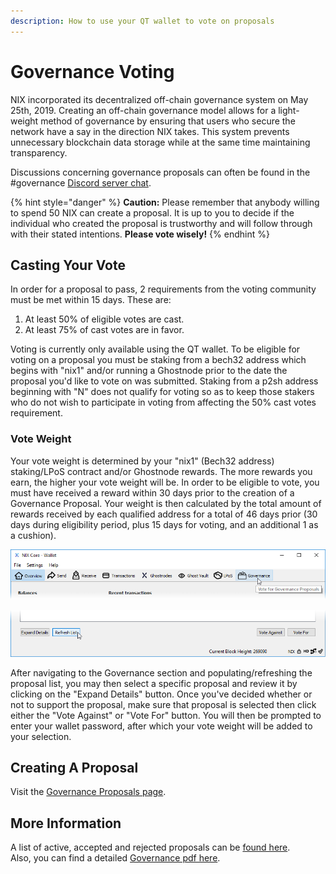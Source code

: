 ```yaml
---
description: How to use your QT wallet to vote on proposals
---
```


# Governance Voting

NIX incorporated its decentralized off-chain governance system on May 25th, 2019. Creating an off-chain governance model allows for a light-weight method of governance by ensuring that users who secure the network have a say in the direction NIX takes. This system prevents unnecessary blockchain data storage while at the same time maintaining transparency.

Discussions concerning governance proposals can often be found in the \#governance [Discord server chat](https://discordapp.com/invite/HGuvDTW).

{% hint style="danger" %}
**Caution:** Please remember that anybody willing to spend 50 NIX can create a proposal. It is up to you to decide if the individual who created the proposal is trustworthy and will follow through with their stated intentions. **Please vote wisely!**
{% endhint %}

## Casting Your Vote

In order for a proposal to pass, 2 requirements from the voting community must be met within 15 days. These are:

1. At least 50% of eligible votes are cast.
2. At least 75% of cast votes are in favor.

Voting is currently only available using the QT wallet. To be eligible for voting on a proposal you must be staking from a bech32 address which begins with "nix1" and/or running a Ghostnode prior to the date the proposal you'd like to vote on was submitted. Staking from a p2sh address beginning with "N" does not qualify for voting so as to keep those stakers who do not wish to participate in voting from affecting the 50% cast votes requirement.

### Vote Weight

Your vote weight is determined by your  "nix1" \(Bech32 address\) staking/LPoS contract and/or Ghostnode rewards. The more rewards you earn, the higher your vote weight will be. In order to be eligible to vote, you must have received a reward within 30 days prior to the creation of a Governance Proposal. Your weight is then calculated by the total amount of rewards received by each qualified address for a total of 46 days prior \(30 days during eligibility period, plus 15 days for voting, and an additional 1 as a cushion\). 

![Click on the Governance Button](../../.gitbook/assets/qt-governance.png)

![Click on the &quot;Refrest List&quot; button to populate/refresh the proposal list](../../.gitbook/assets/qt-gov-refresh.png)

After navigating to the Governance section and populating/refreshing the proposal list, you may then select a specific proposal and review it by clicking on the "Expand Details" button. Once you've decided whether or not to support the proposal, make sure that proposal is selected then click either the "Vote Against" or "Vote For" button. You will then be prompted to enter your wallet password, after which your vote weight will be added to your selection.

## Creating A Proposal

Visit the [Governance Proposals page](../../propsals-and-feedback/governance-proposals.md).

## More Information

A list of active, accepted and rejected proposals can be [found here](https://governance.nixplatform.io/#/proposals).  
Also, you can find a detailed [Governance pdf here](https://nixplatform.io/wp-content/uploads/2019/02/NixGovernance.pdf).

